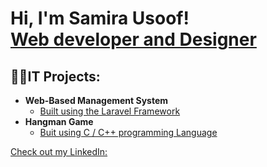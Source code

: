 <h1>Hi, I'm Samira Usoof! <br/><a href="https://github.com/2022Samira">Web developer and Designer</a></h1>

<h2>👨‍💻IT Projects:</h2>

- <b>Web-Based Management System</b>
  - [Built using the Laravel Framework](https://github.com/)
- <b>Hangman Game</b>
  - [Buit using C / C++ programming Language](https://github.com/)
 

<a href="https://www.linkedin.com/in/samira-usoof-477623167/"> Check out my LinkedIn: </a>







